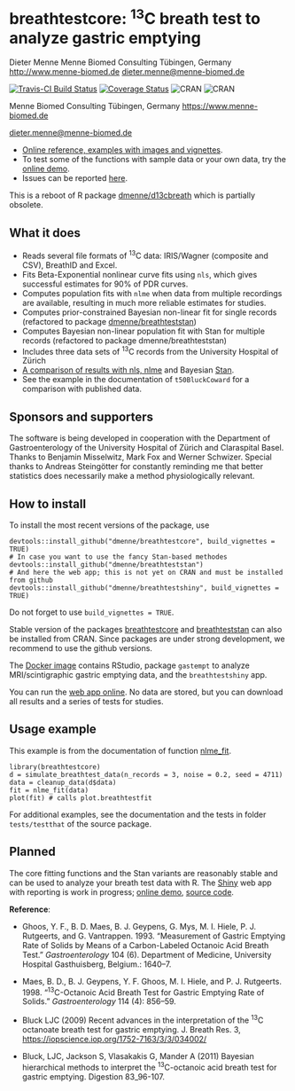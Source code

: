 breathtestcore: <sup>13</sup>C breath test to analyze gastric emptying
================================

Dieter Menne
Menne Biomed Consulting Tübingen, Germany
http://www.menne-biomed.de
dieter.menne@menne-biomed.de

[![Travis-CI Build Status](https://travis-ci.org/dmenne/breathtestcore.svg?branch=master)](https://travis-ci.org/dmenne/breathtestcore)
[![Coverage Status](https://coveralls.io/repos/github/dmenne/breathtestcore/badge.svg?branch=master)](https://coveralls.io/github/dmenne/breathtestcore?branch=master)
![CRAN](https://cranlogs.r-pkg.org/badges/grand-total/breathtestcore)
![CRAN](https://www.r-pkg.org/badges/version-ago/breathtestcore)

Menne Biomed Consulting Tübingen, Germany
https://www.menne-biomed.de

dieter.menne@menne-biomed.de

* [Online reference, examples with images and vignettes](https://dmenne.github.io/breathtestcore/).
* To test some of the functions with sample data or your own data, try the [online demo](https://apps.menne-biomed.de/breathtestshiny).
* Issues can be reported [here](https://github.com/dmenne/breathtestcore/issues).

This is a reboot of R package [dmenne/d13cbreath](https://github.com/dmenne/d13cbreath) which is partially obsolete.

## What it does

* Reads several file formats of <sup>13</sup>C data: IRIS/Wagner (composite and CSV), BreathID and Excel.
* Fits Beta-Exponential nonlinear curve fits using `nls`, which gives successful estimates for 90% of PDR curves.
* Computes population fits with `nlme` when data from multiple recordings are available, resulting in much more reliable estimates for studies.
* Computes prior-constrained Bayesian non-linear fit for single records (refactored to package [dmenne/breathteststan](https://github.com/dmenne/breathteststan))
* Computes Bayesian non-linear population fit with Stan for multiple records (refactored to package dmenne/breathteststan)
* Includes three data sets of <sup>13</sup>C records from the University Hospital of Zürich
* [A comparison of results with nls, nlme](https://menne-biomed.de/blog/breath-test-stan) and Bayesian [Stan](http://www.mc-stan.org).
* See the example in the documentation of `t50BluckCoward` for a comparison with published data.

## Sponsors and supporters

The software is being developed in cooperation with the Department of Gastroenterology of the University Hospital of Zürich and Claraspital Basel. Thanks to Benjamin Misselwitz, Mark Fox and Werner Schwizer. Special thanks to Andreas Steingötter for constantly reminding me that better statistics does necessarily make a method physiologically relevant.

## How to install

To install the most recent versions of the package, use

    devtools::install_github("dmenne/breathtestcore", build_vignettes = TRUE)
    # In case you want to use the fancy Stan-based methodes
    devtools::install_github("dmenne/breathteststan")
    # And here the web app; this is not yet on CRAN and must be installed from github
    devtools::install_github("dmenne/breathtestshiny", build_vignettes = TRUE)

Do not forget to use `build_vignettes = TRUE`.

Stable version of the packages [breathtestcore](https://CRAN.R-project.org/package=breathtestcore) and [breathteststan](https://CRAN.R-project.org/package=breathteststan) can also be installed from CRAN. Since packages are under strong development, we recommend to use the github versions.

The [Docker image](https://hub.docker.com/r/dmenne/gastro-docker/) contains RStudio, package `gastempt` to analyze MRI/scintigraphic gastric emptying data, and the `breathtestshiny` app.

You can run the [web app online](https://apps.menne-biomed.de/breathtestshiny/). No data are stored, but you can download all results and a series of tests for studies.

## Usage example

This example is from the documentation of function [nlme_fit](https://dmenne.github.io/breathtestcore/reference/nlme_fit.html).

    library(breathtestcore)
    d = simulate_breathtest_data(n_records = 3, noise = 0.2, seed = 4711)
    data = cleanup_data(d$data)
    fit = nlme_fit(data)
    plot(fit) # calls plot.breathtestfit

For additional examples, see the documentation and the tests in folder `tests/testthat` of the source package.

## Planned

The core fitting functions and the Stan variants are reasonably stable and can be used to analyze your breath test data with R. The [Shiny](https://shiny.rstudio.com) web app with reporting is work in progress; [online demo](https://apps.menne-biomed.de/breathtestshiny), [source code](https://github.com/dmenne/breathtestshiny).

__Reference__:

* Ghoos, Y. F., B. D. Maes, B. J. Geypens, G. Mys, M. I. Hiele, P. J. Rutgeerts, and G. Vantrappen. 1993. “Measurement of Gastric Emptying Rate of Solids by Means of a Carbon-Labeled Octanoic Acid Breath Test.” *Gastroenterology* 104 (6). Department of Medicine, University Hospital Gasthuisberg, Belgium.: 1640–7.

* Maes, B. D., B. J. Geypens, Y. F. Ghoos, M. I. Hiele, and P. J. Rutgeerts. 1998. “<sup>13</sup>C-Octanoic Acid Breath Test for Gastric Emptying Rate of Solids.” *Gastroenterology* 114 (4): 856–59.

* Bluck LJC (2009) Recent advances in the interpretation of the <sup>13</sup>C octanoate breath test for gastric emptying. J. Breath Res. 3, https://iopscience.iop.org/1752-7163/3/3/034002/

* Bluck, LJC, Jackson S, Vlasakakis G, Mander A (2011) Bayesian hierarchical methods to interpret  the <sup>13</sup>C-octanoic acid breath  test for gastric emptying. Digestion 83_96-107.

